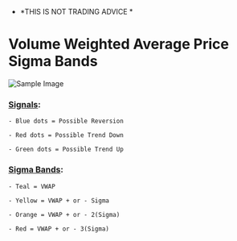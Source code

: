 * *THIS IS NOT TRADING ADVICE *

# Volume Weighted Average Price Sigma Bands
![Sample Image](https://i.ibb.co/mCsB9L8/2021-05-02-14-36.png)

### [Signals](https://git.io/J3BnG):

    - Blue dots = Possible Reversion
   
    - Red dots = Possible Trend Down
   
    - Green dots = Possible Trend Up

### [Sigma Bands](https://git.io/J3Bnw):

    - Teal = VWAP

    - Yellow = VWAP + or - Sigma

    - Orange = VWAP + or - 2(Sigma)

    - Red = VWAP + or - 3(Sigma)
